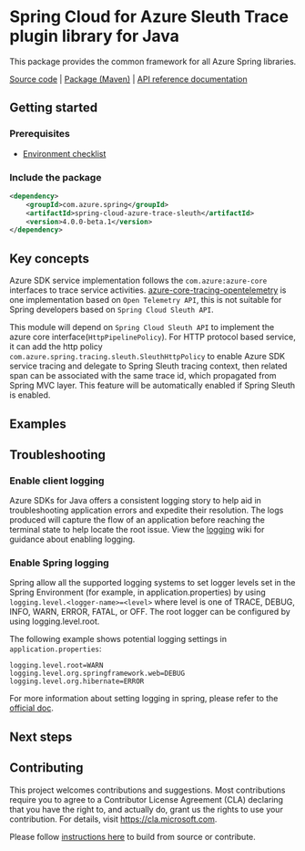 # Spring Cloud for Azure Sleuth Trace plugin library for Java
This package provides the common framework for all Azure Spring libraries.

[Source code][src] | [Package (Maven)][package] | [API reference documentation][refdocs]

## Getting started

### Prerequisites
- [Environment checklist][environment_checklist]

### Include the package
[//]: # ({x-version-update-start;com.azure.spring:spring-cloud-azure-trace-sleuth;current})
```xml
<dependency>
    <groupId>com.azure.spring</groupId>
    <artifactId>spring-cloud-azure-trace-sleuth</artifactId>
    <version>4.0.0-beta.1</version>
</dependency>
```
[//]: # ({x-version-update-end})

## Key concepts
Azure SDK service implementation follows the `com.azure:azure-core` interfaces to trace service activities. [azure-core-tracing-opentelemetry](https://github.com/Azure/azure-sdk-for-java/tree/main/sdk/core/azure-core-tracing-opentelemetry) is one implementation based on `Open Telemetry API`, this is not suitable for Spring developers based on `Spring Cloud Sleuth API`.

This module will depend on `Spring Cloud Sleuth API` to implement the azure core interface(`HttpPipelinePolicy`). For HTTP protocol based service, it can add the http policy `com.azure.spring.tracing.sleuth.SleuthHttpPolicy` to enable Azure SDK service tracing and delegate to Spring Sleuth tracing context, then related span can be associated with the same trace id, which propagated from Spring MVC layer. This feature will be automatically enabled if Spring Sleuth is enabled. 

## Examples

## Troubleshooting
### Enable client logging
Azure SDKs for Java offers a consistent logging story to help aid in troubleshooting application errors and expedite their resolution. The logs produced will capture the flow of an application before reaching the terminal state to help locate the root issue. View the [logging][logging] wiki for guidance about enabling logging.

### Enable Spring logging
Spring allow all the supported logging systems to set logger levels set in the Spring Environment (for example, in application.properties) by using `logging.level.<logger-name>=<level>` where level is one of TRACE, DEBUG, INFO, WARN, ERROR, FATAL, or OFF. The root logger can be configured by using logging.level.root.

The following example shows potential logging settings in `application.properties`:

```properties
logging.level.root=WARN
logging.level.org.springframework.web=DEBUG
logging.level.org.hibernate=ERROR
```

For more information about setting logging in spring, please refer to the [official doc][logging_doc].
 

## Next steps


## Contributing
This project welcomes contributions and suggestions.  Most contributions require you to agree to a Contributor License Agreement (CLA) declaring that you have the right to, and actually do, grant us the rights to use your contribution. For details, visit https://cla.microsoft.com.

Please follow [instructions here][contributing_md] to build from source or contribute.

<!-- Link -->
[src]: https://github.com/Azure/azure-sdk-for-java/tree/1633e7abbcf14de6d9d504a3c88b5c66e7aab360/sdk/spring/azure-spring-cloud-context/src
[package]: https://mvnrepository.com/artifact/com.azure.spring/azure-spring-cloud-context
[refdocs]: https://azure.github.io/azure-sdk-for-java/springcloud.html#azure-spring-cloud-context
[logging]: https://github.com/Azure/azure-sdk-for-java/wiki/Logging-with-Azure-SDK#use-logback-logging-framework-in-a-spring-boot-application
[logging_doc]: https://docs.spring.io/spring-boot/docs/current/reference/html/features.html#boot-features-logging
[contributing_md]: https://github.com/Azure/azure-sdk-for-java/tree/main/sdk/spring/CONTRIBUTING.md
[environment_checklist]: https://github.com/Azure/azure-sdk-for-java/blob/main/sdk/spring/ENVIRONMENT_CHECKLIST.md#ready-to-run-checklist
